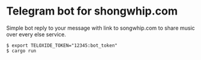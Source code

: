 # Telegram bot for shongwhip.com

Simple bot reply to your message with link to songwhip.com to share   music over every else service.
```shell
$ export TELOXIDE_TOKEN="12345:bot_token"
$ cargo run
```
